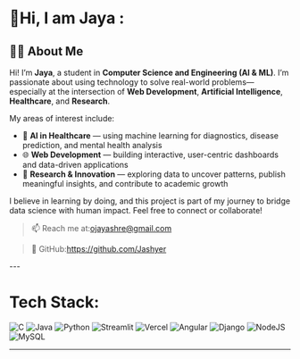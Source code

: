 # 💫Hi, I am Jaya :

## 👩‍💻 About Me

Hi! I’m **Jaya**, a student in **Computer Science and Engineering (AI & ML)**. I’m passionate about using technology to solve real-world problems—especially at the intersection of **Web Development**, **Artificial Intelligence**, **Healthcare**, and **Research**.

My areas of interest include:

* 🧠 **AI in Healthcare** — using machine learning for diagnostics, disease prediction, and mental health analysis
* 🌐 **Web Development** — building interactive, user-centric dashboards and data-driven applications
* 🔬 **Research & Innovation** — exploring data to uncover patterns, publish meaningful insights, and contribute to academic growth

I believe in learning by doing, and this project is part of my journey to bridge data science with human impact.
Feel free to connect or collaborate!

> 📫 Reach me at:ojayashre@gmail.com

> 🔗 GitHub:https://github.com/Jashyer

---<br>


#  Tech Stack:
![C](https://img.shields.io/badge/c-%2300599C.svg?style=for-the-badge&logo=c&logoColor=white) ![Java](https://img.shields.io/badge/java-%23ED8B00.svg?style=for-the-badge&logo=openjdk&logoColor=white) ![Python](https://img.shields.io/badge/python-3670A0?style=for-the-badge&logo=python&logoColor=ffdd54) ![Streamlit](https://img.shields.io/badge/Streamlit-%23007ACC.svg?style=for-the-badge&logo=streamlit&logoColor=white) ![Vercel](https://img.shields.io/badge/vercel-%23000000.svg?style=for-the-badge&logo=vercel&logoColor=white) ![Angular](https://img.shields.io/badge/angular-%23DD0031.svg?style=for-the-badge&logo=angular&logoColor=white) ![Django](https://img.shields.io/badge/django-%23092E20.svg?style=for-the-badge&logo=django&logoColor=white) ![NodeJS](https://img.shields.io/badge/node.js-6DA55F?style=for-the-badge&logo=node.js&logoColor=white) ![MySQL](https://img.shields.io/badge/mysql-4479A1.svg?style=for-the-badge&logo=mysql&logoColor=white)




---


<!-- Proudly created with GPRM ( https://gprm.itsvg.in ) -->
